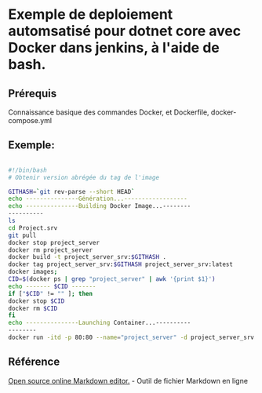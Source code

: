 ﻿
# Exemple de deploiement automsatisé pour dotnet core avec Docker dans jenkins, à l'aide de bash.

## Prérequis

Connaissance basique des commandes Docker, et Dockerfile, docker-compose.yml



## Exemple:

```bash

#!/bin/bash
# Obtenir version abrégée du tag de l'image

GITHASH=`git rev-parse --short HEAD`
echo ---------------Génération...------------------
echo ---------------Building Docker Image...--------
----------
ls
cd Project.srv
git pull
docker stop project_server
docker rm project_server
docker build -t project_server_srv:$GITHASH .
docker tag project_server_srv:$GITHASH project_server_srv:latest
docker images;
CID=$(docker ps | grep "project_server" | awk '{print $1}')
echo ------- $CID -------
if ["$CID" != "" ]; then
docker stop $CID
docker rm $CID
fi
echo ---------------Launching Container...----------
--------
docker run -itd -p 80:80 --name="project_server" -d project_server_srv:latest

```


## Référence

[Open source online Markdown editor.](https://pandao.github.io/editor.md/en.html) - Outil de fichier Markdown en ligne
